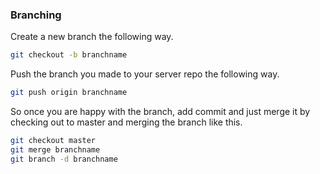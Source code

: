 ### Branching
Create a new branch the following way.
```bash
git checkout -b branchname
```
Push the branch you made to your server repo the following way.
```bash
git push origin branchname
```
So once you are happy with the branch, add commit and just merge it by checking out to master and merging the branch like this.
```bash
git checkout master
git merge branchname
git branch -d branchname
```

